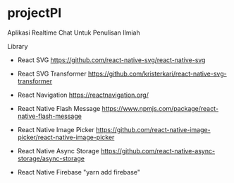 # projectPI
Aplikasi Realtime Chat Untuk Penulisan Ilmiah

Library
- React SVG https://github.com/react-native-svg/react-native-svg

- React SVG Transformer https://github.com/kristerkari/react-native-svg-transformer

- React Navigation https://reactnavigation.org/

- React Native Flash Message https://www.npmjs.com/package/react-native-flash-message

- React Native Image Picker https://github.com/react-native-image-picker/react-native-image-picker

- React Native Async Storage https://github.com/react-native-async-storage/async-storage

- React Native Firebase "yarn add firebase"
